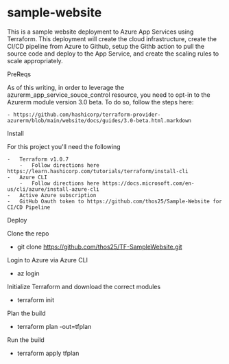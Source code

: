 # sample-website
This is a sample website deployment to Azure App Services using Terraform.  This deployment will create the cloud infrastructure, create the CI/CD pipeline from Azure to Github, setup the Githb action to pull the source code and deploy to the App Service, and create the scaling rules to scale appropriately.  

PreReqs

As of this writing, in order to leverage the azurerm_app_service_souce_control resource, you need to opt-in to the Azurerm module version 3.0 beta.  To do so, follow the steps here:

    - https://github.com/hashicorp/terraform-provider-azurerm/blob/main/website/docs/guides/3.0-beta.html.markdown

Install

For this project you'll need the following

    -   Terraform v1.0.7
        -   Follow directions here https://learn.hashicorp.com/tutorials/terraform/install-cli
    -   Azure CLI
        -   Follow directions here https://docs.microsoft.com/en-us/cli/azure/install-azure-cli
    -   Active Azure subscription
    -   GitHub Oauth token to https://github.com/thos25/Sample-Website for CI/CD Pipeline


Deploy

Clone the repo
- git clone https://github.com/thos25/TF-SampleWebsite.git

Login to Azure via Azure CLI
  - az login

Initialize Terraform and download the correct modules
  - terraform init

Plan the build
  - terraform plan -out=tfplan

Run the build
  - terraform apply tfplan

